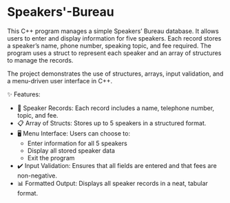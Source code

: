 # Speakers'-Bureau



This C++ program manages a simple Speakers’ Bureau database. It allows users to enter and display information for five speakers. Each record stores a speaker’s name, phone number, speaking topic, and fee required. The program uses a struct to represent each speaker and an array of structures to manage the records.

The project demonstrates the use of structures, arrays, input validation, and a menu-driven user interface in C++.

✨ Features: 

- 👤 Speaker Records: Each record includes a name, telephone number, topic, and fee.
- 📋 Array of Structs: Stores up to 5 speakers in a structured format.
- 🖥️ Menu Interface: Users can choose to:
   - Enter information for all 5 speakers
   - Display all stored speaker data
   - Exit the program
- ✔️ Input Validation: Ensures that all fields are entered and that fees are non-negative.
- 📊 Formatted Output: Displays all speaker records in a neat, tabular format.
